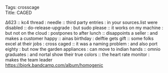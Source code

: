 Tags: crosscage       
Title: CAGED
  
∆623 :: kc4 thread : needle :: third party entries : in your sources.list were disabled :: do-release-upgrade : but sudo please :: it works on my machine : but not on the cloud : postpones to after lunch :: disappoints a seller : and makes a customer happy :: ainas birthday : delftie gets gift :: some folks excel at their jobs : cross caged :: it was a naming problem : and also port eighty : but now the garden appliances : can move to indian hands :: omnio graduates : and nortal show their true colors :: the heart rate monitor : makes the team leader  
<https://bjork.bandcamp.com/album/homogenic>